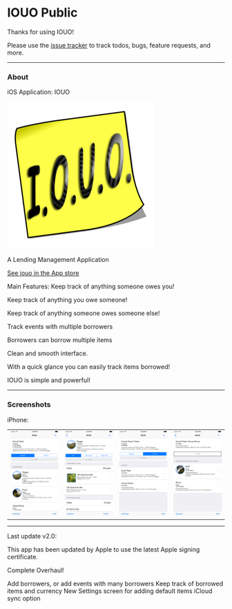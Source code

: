 # IOUO Public

Thanks for using IOUO!

Please use the [issue tracker](https://github.com/DontSnooze/public-iouo/issues) to track todos, bugs, feature requests, and more.

---
### About

iOS Application: IOUO

![iouo logo](docs/images/iouo.png)

A Lending Management Application

[See iouo in the App store](https://apps.apple.com/us/app/iouo/id326409429)

Main Features:
Keep track of anything someone owes you!

Keep track of anything you owe someone!

Keep track of anything someone owes someone else!

Track events with multiple borrowers

Borrowers can borrow multiple items

Clean and smooth interface.

With a quick glance you can easily track items borrowed!

IOUO is simple and powerful!

---
### Screenshots

iPhone:

| | | | |
| --- | --- | --- | --- |
<img width="200" alt="iouo iphone screenshot 1" src="docs/images/iouo_iphone_screenshot1_1242x2208bb.png"> | <img width="200" alt="iouo iphone screenshot 2" src="docs/images/iouo_iphone_screenshot2_1242x2208bb.png"> | <img width="200" alt="iouo iphone screenshot 3" src="docs/images/iouo_iphone_screenshot3_1242x2208bb.png"> | <img width="200" alt="iouo iphone screenshot 4" src="docs/images/iouo_iphone_screenshot4_1242x2208bb.png"> |

---

Last update v2.0:

This app has been updated by Apple to use the latest Apple signing certificate.

Complete Overhaul!

Add borrowers, or add events with many borrowers
Keep track of borrowed items and currency
New Settings screen for adding default items
iCloud sync option
